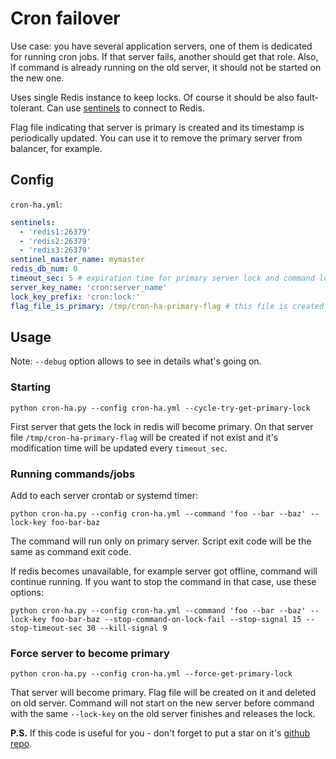 # Cron failover

Use case: you have several application servers, one of them is dedicated for running cron jobs. If that server fails, another should get that role. Also, if command is already running on the old server, it should not be started on the new one.

Uses single Redis instance to keep locks. Of course it should be also fault-tolerant. Can use [sentinels](https://redis.io/topics/sentinel) to connect to Redis.

Flag file indicating that server is primary is created and its timestamp is periodically updated. You can use it to remove the primary server from balancer, for example.

## Config

`cron-ha.yml`:

```yaml
sentinels:
  - 'redis1:26379'
  - 'redis2:26379'
  - 'redis3:26379'
sentinel_master_name: mymaster
redis_db_num: 0
timeout_sec: 5 # expiration time for primary server lock and command lock
server_key_name: 'cron:server_name'
lock_key_prefix: 'cron:lock:'
flag_file_is_primary: /tmp/cron-ha-primary-flag # this file is created and updated on primary server and deleted on non-primary
```

## Usage

Note: `--debug` option allows to see in details what's going on.

### Starting

`python cron-ha.py --config cron-ha.yml --cycle-try-get-primary-lock`

First server that gets the lock in redis will become primary. On that server file `/tmp/cron-ha-primary-flag` will be created if not exist and it's modification time will be updated every `timeout_sec`.

### Running commands/jobs

Add to each server crontab or systemd timer:

`python cron-ha.py --config cron-ha.yml --command 'foo --bar --baz' --lock-key foo-bar-baz`

The command will run only on primary server. Script exit code will be the same as command exit code.

If redis becomes unavailable, for example server got offline, command will continue running. If you want to stop the command in that case, use these options:

`python cron-ha.py --config cron-ha.yml --command 'foo --bar --baz' --lock-key foo-bar-baz --stop-command-on-lock-fail --stop-signal 15 --stop-timeout-sec 30 --kill-signal 9` 

### Force server to become primary

`python cron-ha.py --config cron-ha.yml --force-get-primary-lock`

That server will become primary. Flag file will be created on it and deleted on old server. Command will not start on the new server before command with the same `--lock-key` on the old server finishes and releases the lock.

**P.S.** If this code is useful for you - don't forget to put a star on it's [github repo](https://github.com/selivan/cron-failover).
